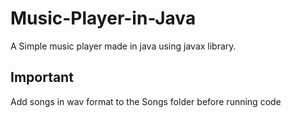 # Music-Player-in-Java
A Simple music player made in java using javax library. 

## Important
Add songs in wav format to the Songs folder before running code
